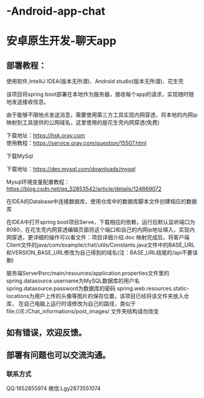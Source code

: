 # -Android-app-chat

# 安卓原生开发-聊天app

## 部署教程：

使用软件,IntelliJ IDEA(版本无所谓)、Android studio(版本无所谓)、花生壳

该项目将spring boot部署在本地作为服务器，接收每个app的请求，实现随时随地发送接收信息。

由于能够不限地点发送消息，需要使用第三方工具实现内网穿透，将本地的内网ip映射到工具提供的公网域名，这里使用的是花生壳内网穿透(免费)

下载地址：https://hsk.oray.com    
使用教程：https://service.oray.com/question/15507.html

下载MySql

下载地址：https://dev.mysql.com/downloads/mysql

Mysql环境变量配置教程：https://blog.csdn.net/qq_52853542/article/details/124669072

在IDEA的Database中连接数据库，使用仓库中的数据库脚本文件创建相应的数据库

在IDEA中打开spring boot项目Serve，下载相应的依赖，运行后默认监听端口为8080，在花生壳内网穿透编辑页面将这个端口和自己的内网ip地址填入，实现内网穿透，更详细的操作可以看文件：项目详细介绍.doc
映射完成后，将客户端Client文件的java/com/example/chat/utils/Constants.java文件中的BASE_URL和VERSION_BASE_URL修改为自己得到的域名(注：BASE_URL结尾的/api不要误删)

服务端Serve中src/main/resources/application.properties文件里的
spring.datasource.username为MySQL数据库的用户名
spring.datasource.password为数据库的密码
spring.web.resources.static-locations为用户上传的头像等图片的保存位置，该项目已经将该文件夹放入仓库，
在自己电脑上运行时请修改为自己的路径，类似于file:///E:/Chat_informations/post_images/  文件夹结构请勿改变




## 如有错误，欢迎反馈。
## 部署有问题也可以交流沟通。
### 联系方式 
QQ:1652855974              微信:Lgy2873551074
